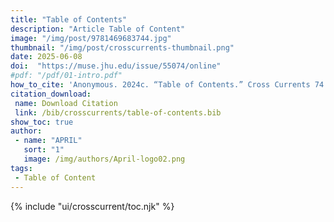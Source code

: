 ```yaml
---
title: "Table of Contents"
description: "Article Table of Content"
image: "/img/post/9781469683744.jpg"
thumbnail: "/img/post/crosscurrents-thumbnail.png"
date: 2025-06-08
doi:  "https://muse.jhu.edu/issue/55074/online"
#pdf: "/pdf/01-intro.pdf"
how_to_cite: 'Anonymous. 2024c. “Table of Contents.” Cross Currents 74 (4): III–V.'
citation_download: 
 name: Download Citation
 link: /bib/crosscurrents/table-of-contents.bib
show_toc: true
author: 
 - name: "APRIL"
   sort: "1"
   image: /img/authors/April-logo02.png
tags: 
 - Table of Content
---
```


{% include "ui/crosscurrent/toc.njk" %}